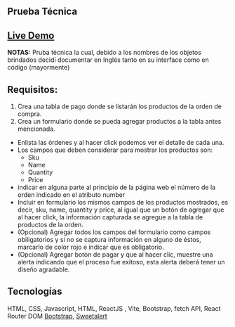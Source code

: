 ## Prueba Técnica
[Live Demo](https://65f3e69f8b038814d32cde33--chimerical-fudge-058367.netlify.app)
-----
**NOTAS:** Pruba técnica la cual, debido a los nombres de los objetos brindados decidí documentar en Inglés tanto en su interface como en código (mayormente)

## Requisitos: 
1. Crea una tabla de pago donde se listarán los productos de la orden de compra.
2. Crea un formulario donde se pueda agregar productos a la tabla antes
mencionada.
* Enlista las órdenes y al hacer click podemos ver el detalle de cada una.
* Los campos que deben considerar para mostrar los productos son:
  * Sku
  * Name
  * Quantity
  * Price
* indicar en alguna parte al principio de la página web el número de la orden indicado en el atributo number
* Incluir en formulario los mismos campos de los productos mostrados, es decir, sku, name, quantity y price, al igual que un botón de agregar que al hacer click, la información capturada se agregue a la tabla de productos de la orden.
* (Opcional) Agregar todos los campos del formulario como campos obiligatorios y si no se captura información en alguno de éstos, marcarlo de color rojo e indicar que es obligatorio.
* (Opcional) Agregar botón de pagar y que al hacer clic, muestre una alerta indicando que el proceso fue exitoso, esta alerta deberá tener un diseño agradable.

## Tecnologías
HTML, CSS, Javascript, HTML, ReactJS , Vite, Bootstrap, fetch API, React Router DOM [Bootstrap](https://getbootstrap.com/docs/3.4/), [Sweetalert](https://sweetalert.js.org/)


